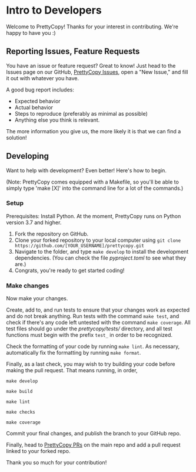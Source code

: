 # Intro to Developers
Welcome to PrettyCopy! Thanks for your interest in contributing. We're happy to have you :)

## Reporting Issues, Feature Requests
You have an issue or feature request? Great to know! Just head to the Issues page on our GitHub, [PrettyCopy Issues](https://github.com/hippothebrave/prettycopy/issues), open a "New Issue," and fill it out with whatever you have.

A good bug report includes:

- Expected behavior
- Actual behavior
- Steps to reproduce (preferably as minimal as possible)
- Anything else you think is relevant.

The more information you give us, the more likely it is that we can find a solution!

## Developing
Want to help with development? Even better! Here's how to begin.

(Note: PrettyCopy comes equipped with a Makefile, so you'll be able to simply type 'make [X]' into the command line for a lot of the commands.)

### Setup
Prerequisites: Install Python. At the moment, PrettyCopy runs on Python version 3.7 and higher.

1. Fork the repository on GitHub.
2. Clone your forked repository to your local computer using `git clone https://github.com/[YOUR_USERNAME]/prettycopy.git`
3. Navigate to the folder, and type `make develop` to install the development dependencies. (You can check the file *pyproject.toml* to see what they are.)
4. Congrats, you're ready to get started coding!

### Make changes
Now make your changes.

Create, add to, and run tests to ensure that your changes work as expected and do not break anything. Run tests with the command `make test`, and check if there's any code left untested with the command `make coverage`. All test files should go under the *prettycopy/tests/* directory, and all test functions must begin with the prefix `test_` in order to be recognized.

Check the formatting of your code by running `make lint`. As necessary, automatically fix the formatting by running `make format`.

Finally, as a last check, you may wish to try building your code before making the pull request. That means running, in order,

```
make develop

make build

make lint

make checks

make coverage
```

Commit your final changes, and publish the branch to your GitHub repo.

Finally, head to [PrettyCopy PRs](https://github.com/hippothebrave/prettycopy/pulls) on the main repo and add a pull request linked to your forked repo. 

Thank you so much for your contribution! 